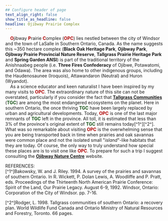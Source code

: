 ```yaml
---
## Configure header of page
text_align_right: false
show_title_as_headline: false
headline: Ojibway Prairie Complex
---
```


<style type="text/css">
#Dred { font-weight: bold; color: rgb(175, 0, 0); }
#Gold { font-weight: bold; color: rgb(230, 190, 0); }
#Fgr { font-weight: bold; color: rgb(20, 80, 20); }
#Blue { font-weight: bold; color: blue; }
</style>

<!-- this is a subheadline -->
&nbsp; &nbsp; <span id="Dred">O</span>jibway <span id="Dred">P</span>rairie <span id="Dred">C</span>omplex (<span id="Dred">OPC</span>) lies nestled between the city of Windsor and the town of LaSalle in Southern Ontario, Canada. As the name suggests this ~350 hectare complex (**Black Oak Heritage Park**, **Ojibway Park**, **Ojibway Prairie Provincial Nature Reserve**, **Tallgrass Prairie Heritage Park** and **Spring Garden ANSI**) is part of the traditional territory of the Anishnaabeg people (i.e. **Three Fires Confederacy** of Ojibwe, Potawatomi, and Odawa). The area was also home to other indigenous groups, including the Haudenosaunee (Iroquois), Attawandaron (Neutral) and Huron (Wyandot).  
&nbsp; &nbsp; As a science educator and keen naturalist I have been inspired by my many visits to <span id="Dred">OPC</span>. The extraordinary nature of this site can not be overstated, particularly if you consider the fact that **[Tallgrass Communities](https://tallgrassontario.org/wp-site/)** (<span id="Fgr">TGC</span>) are among the most endangered ecosystems on the planet. Here in southern Ontario, the once thriving <span id="Fgr">TGC</span> have been largely replaced by urban and agricultural developments. Today, <span id="Dred">OPC</span> is one of the last major remnants of <span id="Fgr">TGC</span> left in the province. All toll, it is estimated that less than 3% of the province's original extent of <span id="Fgr">TGC</span> still remains today[^1^][^2^]. What was so remarkable about visiting <span id="Dred">OPC</span> is the overwhelming sense that you are being transported back in time when prairies and oak savannas were common place and not the isolated small "*island*"-like habitats that they are today. Of course, the only way to truly understand how special these places are is to visit one like <span id="Dred">OPC</span>. To prepare for such a trip I suggest consulting the **[Ojibway Nature Centre](https://www.ojibway.ca/index.htm)** website.  

REFERENCES:  
[^1^]Bakowsky, W. and J. Riley. 1994. A survey of the prairies and savannas of southern Ontario. In R. Wickett, P. Dolan Lewis, A. Woodliffe and P. Pratt, eds. Proceedings of the Thirteenth North American Prairie Conference: Spirit of the Land, Our Prairie Legacy. August 6-9, 1992. Windsor, Ontario: Corporation of the City of Windsor. pp. 7-16.

[^2^]Rodger, L. 1998. Tallgrass communities of southern Ontario: a recovery plan. World Wildlife Fund Canada and Ontario Ministry of Natural Resources and Forestry, Toronto. 66 pages. 


